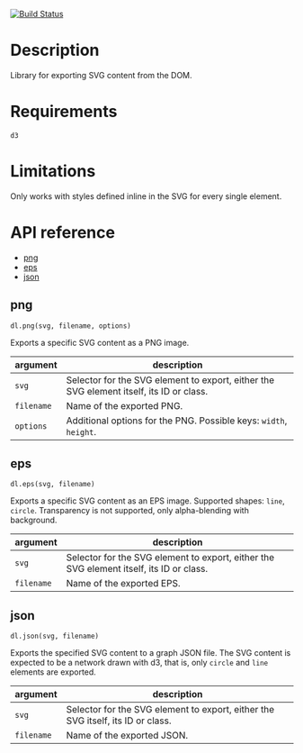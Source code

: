 [![Build Status](https://travis-ci.org/synesenom/dl.svg?branch=master)](https://travis-ci.org/synesenom/dl)

# Description
Library for exporting SVG content from the DOM.


# Requirements
`d3`


# Limitations
Only works with styles defined inline in the SVG for every single element.


# API reference
- [png](#png)
- [eps](#eps)
- [json](#json)


## png
```
dl.png(svg, filename, options)
```
Exports a specific SVG content as a PNG image.

| argument | description |
| --- | --- |
| `svg` | Selector for the SVG element to export, either the SVG element itself, its ID or class. |
| `filename` | Name of the exported PNG. |
| `options` | Additional options for the PNG. Possible keys: `width`, `height`. |


## eps
```
dl.eps(svg, filename)
```
Exports a specific SVG content as an EPS image.
Supported shapes: `line`, `circle`.
Transparency is not supported, only alpha-blending with background.

| argument | description |
| --- | --- |
| `svg` | Selector for the SVG element to export, either the SVG element itself, its ID or class. |
| `filename` | Name of the exported EPS. |


## json
```
dl.json(svg, filename)
```
Exports the specified SVG content to a graph JSON file.
The SVG content is expected to be a network drawn with d3, that is, only `circle` and `line` elements are exported.

| argument | description |
| --- | --- |
| `svg` | Selector for the SVG element to export, either the SVG itself, its ID or class. |
| `filename` | Name of the exported JSON. |
